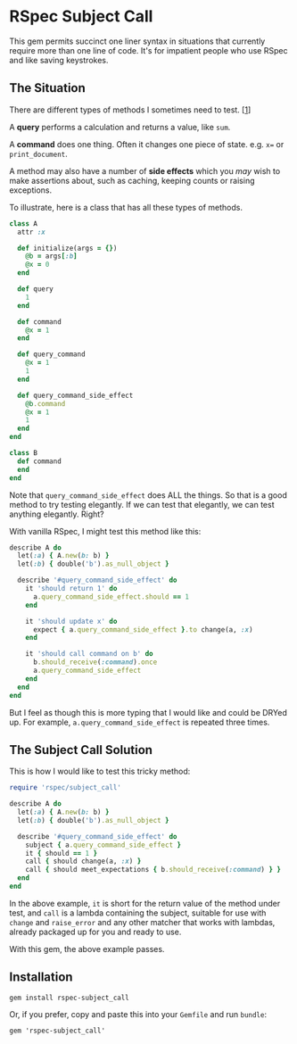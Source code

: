 # RSpec Subject Call

This gem permits succinct one liner syntax in situations that currently require
more than one line of code. It's for impatient people who use RSpec and like
saving keystrokes.

## The Situation

There are different types of methods I sometimes need to test. [[1]]

A **query** performs a calculation and returns a value, like `sum`.

A **command** does one thing. Often it changes one piece of state.
e.g. `x=` or `print_document`.

A method may also have a number of **side effects** which you *may* wish to
make assertions about, such as caching, keeping counts or raising exceptions.

To illustrate, here is a class that has all these types of methods.

```ruby
class A
  attr :x

  def initialize(args = {})
    @b = args[:b]
    @x = 0
  end

  def query
    1
  end

  def command
    @x = 1
  end

  def query_command
    @x = 1
    1
  end

  def query_command_side_effect
    @b.command
    @x = 1
    1
  end
end

class B
  def command
  end
end
```

Note that `query_command_side_effect` does ALL the things. So that is a good
method to try testing elegantly. If we can test that elegantly, we can test
anything elegantly. Right?

With vanilla RSpec, I might test this method like this:

```ruby
describe A do
  let(:a) { A.new(b: b) }
  let(:b) { double('b').as_null_object }

  describe '#query_command_side_effect' do
    it 'should return 1' do
      a.query_command_side_effect.should == 1
    end

    it 'should update x' do
      expect { a.query_command_side_effect }.to change(a, :x)
    end

    it 'should call command on b' do
      b.should_receive(:command).once
      a.query_command_side_effect
    end
  end
end
```

But I feel as though this is more typing that I would like and could be DRYed
up. For example, `a.query_command_side_effect` is repeated three times.

## The Subject Call Solution

This is how I would like to test this tricky method:

```ruby
require 'rspec/subject_call'

describe A do
  let(:a) { A.new(b: b) }
  let(:b) { double('b').as_null_object }

  describe '#query_command_side_effect' do
    subject { a.query_command_side_effect }
    it { should == 1 }
    call { should change(a, :x) }
    call { should meet_expectations { b.should_receive(:command) } }
  end
end
```

In the above example, `it` is short for the return value of the method under
test, and `call` is a lambda containing the subject, suitable for use with
`change` and `raise_error` and any other matcher that works with lambdas,
already packaged up for you and ready to use.

With this gem, the above example passes.

## Installation

```
gem install rspec-subject_call
```

Or, if you prefer, copy and paste this into your `Gemfile` and run `bundle`:

```
gem 'rspec-subject_call'
```

[1]: http://en.wikipedia.org/wiki/Command%E2%80%93query_separation "Command-Query Separation"
